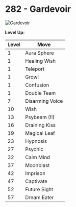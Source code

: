 # 282 - Gardevoir
![][282]

**Level Up:**

Level | Move
---   | ---
  1   | Aura Sphere
  1   | Healing Wish
  1   | Teleport
  1   | Growl
  1   | Confusion
  1   | Double Team
  7   | Disarming Voice
 10   | Wish
 13   | Psybeam (!!)
 16   | Draining Kiss
 19   | Magical Leaf
 23   | Hypnosis
 27   | Psychic
 32   | Calm Mind
 37   | Moonblast
 42   | Imprison
 47   | Captivate
 52   | Future Sight
 57   | Dream Eater



[282]: https://raw.githubusercontent.com/PokeAPI/sprites/master/sprites/pokemon/282.png "Gardevoir"
